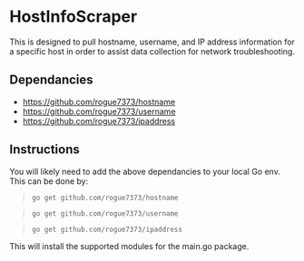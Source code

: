 # HostInfoScraper
This is designed to pull hostname, username, and IP address information for a specific host in order to assist data collection for network troubleshooting. 

## Dependancies 
- https://github.com/rogue7373/hostname
- https://github.com/rogue7373/username
- https://github.com/rogue7373/ipaddress

## Instructions
You will likely need to add the above dependancies to your local Go env. This can be done by: 
> ```go get github.com/rogue7373/hostname```

> ```go get github.com/rogue7373/username```

> ```go get github.com/rogue7373/ipaddress```

This will install the supported modules for the main.go package. 
